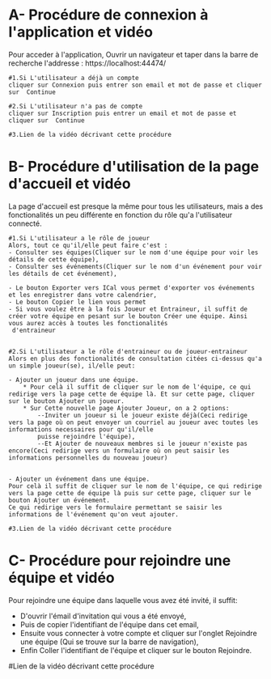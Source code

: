# A- Procédure de connexion à l'application et vidéo
Pour acceder à l'application, Ouvrir un navigateur et taper dans la barre de recherche l'addresse : https://localhost:44474/

	#1.Si L'utilisateur a déjà un compte
	cliquer sur Connexion puis entrer son email et mot de passe et cliquer sur  Continue
	
	#2.Si L'utilisateur n'a pas de compte
	cliquer sur Inscription puis entrer un email et mot de passe et cliquer sur  Continue
	
	#3.Lien de la vidéo décrivant cette procédure
	
	

# B- Procédure d'utilisation de la page d'accueil et vidéo
La page d'accueil est presque la même pour tous les utilisateurs, mais a des fonctionalités un peu différente en fonction du rôle qu'a l'utilisateur connecté.

	#1.Si L'utilisateur a le rôle de joueur
	Alors, tout ce qu'il/elle peut faire c'est : 
	- Consulter ses équipes(Cliquer sur le nom d'une équipe pour voir les détails de cette équipe), 
	- Consulter ses événements(Cliquer sur le nom d'un événement pour voir les détails de cet événement), 
	
	- Le bouton Exporter vers ICal vous permet d'exporter vos événements et les enregistrer dans votre calendrier,
	- Le bouton Copier le lien vous permet
	- Si vous voulez être à la fois Joueur et Entraineur, il suffit de créer votre équipe en pesant sur le bouton Créer une équipe. Ainsi vous aurez accès à toutes les fonctionalités
	 d'entraineur
	
	
	#2.Si L'utilisateur a le rôle d'entraineur ou de joueur-entraineur
	Alors en plus des fonctionalités de consultation citées ci-dessus qu'a un simple joueur(se), il/elle peut:  
	
	- Ajouter un joueur dans une équipe.
		* Pour celà il suffit de cliquer sur le nom de l'équipe, ce qui redirige vers la page cette de équipe là. Et sur cette page, cliquer sur le bouton Ajouter un joueur.
		* Sur Cette nouvelle page Ajouter Joueur, on a 2 options:
			--Inviter un joueur si le joueur existe déjà(Ceci redirige vers la page où on peut envoyer un courriel au joueur avec toutes les informations necessaires pour qu'il/elle
			puisse rejoindre l'équipe),
			--Et Ajouter de nouveaux membres si le joueur n'existe pas encore(Ceci redirige vers un formulaire où on peut saisir les informations personnelles du nouveau joueur)

	
	- Ajouter un événement dans une équipe.
	Pour celà il suffit de cliquer sur le nom de l'équipe, ce qui redirige vers la page cette de équipe là puis sur cette page, cliquer sur le bouton Ajouter un événement.
	Ce qui redirige vers le formulaire permettant se saisir les informations de l'événement qu'on veut ajouter.
	
	#3.Lien de la vidéo décrivant cette procédure
	 
	 
# C- Procédure pour rejoindre une équipe et vidéo
Pour rejoindre une équipe dans laquelle vous avez été invité, il suffit: 

- D'ouvrir l'émail d'invitation qui vous a été envoyé, 
- Puis de copier l'identifiant de l'équipe dans cet email,
- Ensuite vous connecter à votre compte et cliquer sur l'onglet Rejoindre une équipe (Qui se trouve sur la barre de navigation), 
- Enfin Coller l'identifiant de l'équipe et cliquer sur le bouton Rejoindre.

#Lien de la vidéo décrivant cette procédure

	







 
 
 
 
 
 








